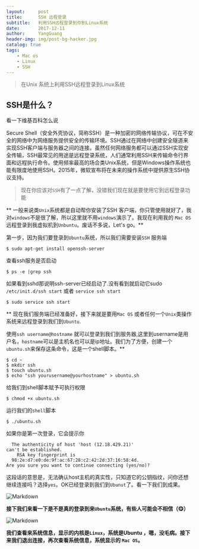 ```yaml
---
layout:     post
title:      SSH 远程登录
subtitle:   利用SSH远程登录到你到Linux系统
date:       2017-12-11
author:     YangGuang
header-img: img/post-bg-hacker.jpg
catalog: true
tags:
    - Mac os
    - Linux
    - SSH
---
```


>在Unix 系统上利用SSH远程登录到Linux系统

## SSH是什么？

看一下维基百科怎么说

Secure Shell（安全外壳协议，简称SSH）是一种加密的网络传输协议，可在不安全的网络中为网络服务提供安全的传输环境。SSH通过在网络中创建安全隧道来实现SSH客户端与服务器之间的连接。虽然任何网络服务都可以通过SSH实现安全传输，SSH最常见的用途是远程登录系统，人们通常利用SSH来传输命令行界面和远程执行命令。使用频率最高的场合类Unix系统，但是Windows操作系统也能有限度地使用SSH。2015年，微软宣布将在未来的操作系统中提供原生SSH协议支持。

> 现在你应该对`SSH`有了一点了解，没错我们现在就是要使用它到远程登录功能

** 一般来说类`Unix`系统都是自动帮你安装了SSH 客户端，你只管使用就好了，我对`windows`不是很了解，所以这里就不用`windows`演示了。我现在利用我的 `Mac OS` 远程登录到我虚拟机到`Unbuntu`。废话不多说，Let's go。**


第一步，因为我们要登录到`Ubuntu`系统，所以我们需要安装`SSH` 服务端

    $ sudo apt-get install openssh-server
查看ssh服务是否启动

    $ ps -e |grep ssh

如果看到sshd那说明ssh-server已经启动了.没有看到就启动它sudo `/etc/init.d/ssh start` 或者 `service ssh start`

    $ sudo service ssh start

** 现在我们服务端已经准备好，接下来就是要用`Mac OS` 或者任何一个`Unix`类操作系统来远程登录到我们到`Ubuntu`.

使用`ssh username@hostname` 就可以登录到我们到服务器,这里到username是用户名，`hostname`可以是主机名也可以是ip地址。我们为了方便，创建一个`ubuntu.sh`来保存这条命令，这是一个shell脚本。**

    $ cd ~
    $ mkdir ssh
    $ touch ubuntu.sh
    $ echo "ssh yourusername@yourhostname" > ubuntu.sh
给我们到shell脚本赋予可执行权限

    $ chmod +x ubuntu.sh
运行我们的`shell`脚本

    $ ./ubuntu.sh

如果你是第一次登录，它会提示你

      The authenticity of host 'host (12.18.429.21)'
    can't be established.
        RSA key fingerprint is
      98:2e:d7:e0:de:9f:ac:67:28:c2:42:2d:37:16:58:4d.
    Are you sure you want to continue connecting (yes/no)?

这段话的意思是，无法确认host主机的真实性，只知道它的公钥指纹，问你还想继续连接吗？选择``yes``。OK已经登录到我们到``Ubunut``了。看一下我们到成果。

![Markdown](http://i1.bvimg.com/623011/d07b5d73e0673a18.png)


**接下我们来看一下是不是真的登录到来``Ubuntu``系统，有些人可能会不相信（😋）**

![Markdown](http://i1.bvimg.com/623011/8ebb6141b4408e5c.png)

**我们查看来系统信息，显示的内核是`Linux`，系统是Ubuntu ，嗯，没毛病。接下来我们退出连接，再次查看系统信息，系统显示的 ``Mac OS``。**
